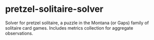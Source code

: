 # pretzel-solitaire-solver
Solver for pretzel solitaire, a puzzle in the Montana (or Gaps) family of solitaire card games.  Includes metrics collection for aggregate observations.
